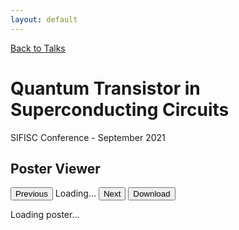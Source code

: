 ```yaml
---
layout: default
---
```


<a href="index.html#talks" class="back-link">
    <i data-feather="arrow-left"></i>
    Back to Talks
</a>

<div class="poster-header">
    <h1>Quantum Transistor in Superconducting Circuits</h1>
    <p>SIFISC Conference - September 2021</p>
</div>

<div class="poster-viewer">
    <div class="poster-controls">
        <h2 class="poster-title">Poster Viewer</h2>
        <div class="control-buttons">
            <button class="control-btn" onclick="prevPage()" id="prevBtn">
                <i data-feather="chevron-left"></i>
                Previous
            </button>
            <span class="page-info" id="pageInfo">Loading...</span>
            <button class="control-btn" onclick="nextPage()" id="nextBtn">
                Next
                <i data-feather="chevron-right"></i>
            </button>
            <button class="control-btn" onclick="downloadPDF()">
                <i data-feather="download"></i>
                Download
            </button>
        </div>
    </div>

<div class="poster-content">
    <div class="loading-message" id="loadingMessage">
        <div class="loading-spinner"></div>
        <p>Loading poster...</p>
    </div>
    <canvas id="pdfCanvas" style="display: none;"></canvas>
    <div class="error-message" id="errorMessage" style="display: none;">
        <strong>Error loading PDF:</strong>
        <p>Could not load the poster.pdf file. Please verify that the file exists in the correct directory.</p>
    </div>
</div>

</div>
<script>
        let pdfDoc = null;
        let pageNum = 1;
        let pageRendering = false;
        let pageNumPending = null;
        const scale = 1.5;
        const canvas = document.getElementById('pdfCanvas');
        const ctx = canvas.getContext('2d');
        const pdfUrl = '/assets/building_block.pdf';

        function renderPage(num) {
            pageRendering = true;
            pdfDoc.getPage(num).then(function(page) {
                const viewport = page.getViewport({scale: scale});
                canvas.height = viewport.height;
                canvas.width = viewport.width;

                const renderContext = {
                    canvasContext: ctx,
                    viewport: viewport
                };

                const renderTask = page.render(renderContext);
                renderTask.promise.then(function() {
                    pageRendering = false;
                    if (pageNumPending !== null) {
                        renderPage(pageNumPending);
                        pageNumPending = null;
                    }
                    updatePageInfo();
                });
            });
        }

        function queueRenderPage(num) {
            if (pageRendering) {
                pageNumPending = num;
            } else {
                renderPage(num);
            }
        }

        function updatePageInfo() {
            document.getElementById('pageInfo').textContent = `Page ${pageNum} of ${pdfDoc.numPages}`;

            // Update button states
            document.getElementById('prevBtn').disabled = pageNum <= 1;
            document.getElementById('nextBtn').disabled = pageNum >= pdfDoc.numPages;
        }

        function prevPage() {
            if (pageNum <= 1) return;
            pageNum--;
            queueRenderPage(pageNum);
        }

        function nextPage() {
            if (pageNum >= pdfDoc.numPages) return;
            pageNum++;
            queueRenderPage(pageNum);
        }

        function downloadPDF() {
            const link = document.createElement('a');
            link.href = pdfUrl;
            link.download = './poster.pdf';
            link.click();
        }

        function toggleMenu() {
            document.getElementById('navLinks').classList.toggle('open');
        }

        // Initialize PDF viewer
        document.addEventListener('DOMContentLoaded', function() {
            feather.replace();

            pdfjsLib.getDocument(pdfUrl).promise.then(function(pdf) {
                pdfDoc = pdf;
                document.getElementById('loadingMessage').style.display = 'none';
                document.getElementById('pdfCanvas').style.display = 'block';
                renderPage(pageNum);
            }).catch(function(error) {
                console.error('Error loading PDF:', error);
                document.getElementById('loadingMessage').style.display = 'none';
                document.getElementById('errorMessage').style.display = 'block';
            });
        });

        // Keyboard navigation
        document.addEventListener('keydown', function(e) {
            if (e.key === 'ArrowLeft') {
                prevPage();
            } else if (e.key === 'ArrowRight') {
                nextPage();
            }
        });

</script>
